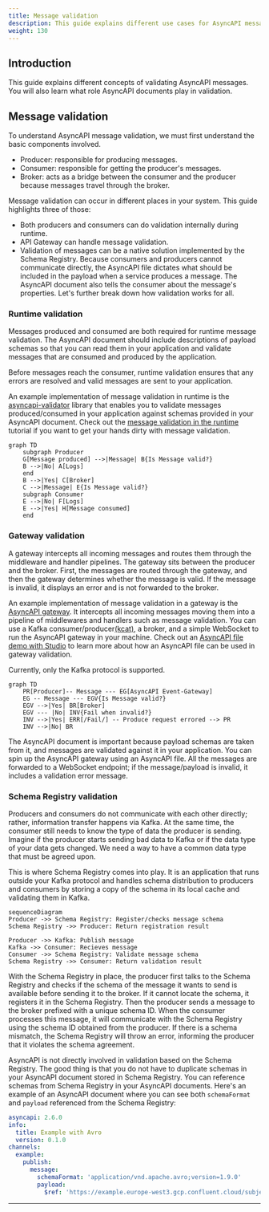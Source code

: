 ```yaml
---
title: Message validation
description: This guide explains different use cases for AsyncAPI message validation.
weight: 130
---
```


## Introduction
This guide explains different concepts of validating AsyncAPI messages. You will also learn what role AsyncAPI documents play in validation.

## Message validation
To understand AsyncAPI message validation, we must first understand the basic components involved.
- Producer: responsible for producing messages.
- Consumer: responsible for getting the producer's messages.
- Broker: acts as a bridge between the consumer and the producer because messages travel through the broker.

Message validation can occur in different places in your system. This guide highlights three of those:
- Both producers and consumers can do validation internally during runtime.
- API Gateway can handle message validation.
- Validation of messages can be a native solution implemented by the Schema Registry.
Because consumers and producers cannot communicate directly, the AsyncAPI file dictates what should be included in the payload when a service produces a message. The AsyncAPI document also tells the consumer about the message's properties.
Let's further break down how validation works for all.

### Runtime validation
Messages produced and consumed are both required for runtime message validation. The AsyncAPI document should include descriptions of payload schemas so that you can read them in your application and validate messages that are consumed and produced by the application.

Before messages reach the consumer, runtime validation ensures that any errors are resolved and valid messages are sent to your application.

An example implementation of message validation in runtime is the [asyncapi-validator](https://github.com/WaleedAshraf/asyncapi-validator) library that enables you to validate messages produced/consumed in your application against schemas provided in your AsyncAPI document.
Check out the [message validation in the runtime](https://www.asyncapi.com/docs/tutorials/message-validation) tutorial if you want to get your hands dirty with message validation. 

```mermaid
graph TD
    subgraph Producer
    G[Message produced] -->|Message| B{Is Message valid?}
    B -->|No| A[Logs]
    end
    B -->|Yes| C[Broker]
    C -->|Message| E{Is Message valid?}
    subgraph Consumer
    E -->|No| F[Logs]
    E -->|Yes| H[Message consumed]
    end
```

### Gateway validation
A gateway intercepts all incoming messages and routes them through the middleware and handler pipelines. The gateway sits between the producer and the broker. First, the messages are routed through the gateway, and then the gateway determines whether the message is valid. If the message is invalid, it displays an error and is not forwarded to the broker.

An example implementation of message validation in a gateway is the [AsyncAPI gateway](https://github.com/asyncapi/event-gateway). It intercepts all incoming messages moving them into a pipeline of middlewares and handlers such as message validation. You can use a Kafka consumer/producer[(kcat)](https://github.com/edenhill/kcat), a broker, and a simple WebSocket to run the AsyncAPI gateway in your machine.
Check out an [AsyncAPI file demo with Studio](https://studio.asyncapi.com/?url=https://raw.githubusercontent.com/asyncapi/event-gateway/master/deployments/k8s/event-gateway-demo/event-gateway-demo.asyncapi.yaml) to learn more about how an AsyncAPI file can be used in gateway validation.

<Remember>
Currently, only the Kafka protocol is supported.
</Remember>

```mermaid
graph TD
    PR[Producer]-- Message --- EG[AsyncAPI Event-Gateway]
    EG -- Message --- EGV{Is Message valid?}
    EGV -->|Yes| BR[Broker]
    EGV --- |No| INV{Fail when invalid?}
    INV -->|Yes| ERR[/Fail/] -- Produce request errored --> PR
    INV -->|No| BR
```
The AsyncAPI document is important because payload schemas are taken from it, and messages are validated against it in your application.
You can spin up the AsyncAPI gateway using an AsyncAPI file. All the messages are forwarded to a WebSocket endpoint; if the message/payload is invalid, it includes a validation error message.

### Schema Registry validation
Producers and consumers do not communicate with each other directly; rather, information transfer happens via Kafka. At the same time, the consumer still needs to know the type of data the producer is sending. Imagine if the producer starts sending bad data to Kafka or if the data type of your data gets changed. We need a way to have a common data type that must be agreed upon.

This is where Schema Registry comes into play. It is an application that runs outside your Kafka protocol and handles schema distribution to producers and consumers by storing a copy of the schema in its local cache and validating them in Kafka.

```mermaid
sequenceDiagram
Producer ->> Schema Registry: Register/checks message schema
Schema Registry ->> Producer: Return registration result

Producer ->> Kafka: Publish message
Kafka ->> Consumer: Recieves message
Consumer ->> Schema Registry: Validate message schema
Schema Registry ->> Consumer: Return validation result
```

With the Schema Registry in place, the producer first talks to the Schema Registry and checks if the schema of the message it wants to send is available before sending it to the broker. If it cannot locate the schema, it registers it in the Schema Registry. Then the producer sends a message to the broker prefixed with a unique schema ID. When the consumer processes this message, it will communicate with the Schema Registry using the schema ID obtained from the producer. If there is a schema mismatch, the Schema Registry will throw an error, informing the producer that it violates the schema agreement.

AsyncAPI is not directly involved in validation based on the Schema Registry. The good thing is that you do not have to duplicate schemas in your AsyncAPI document stored in Schema Registry. You can reference schemas from Schema Registry in your AsyncAPI documents.
Here's an example of an AsyncAPI document where you can see both `schemaFormat` and `payload` referenced from the Schema Registry:
```yml
asyncapi: 2.6.0
info:
  title: Example with Avro
  version: 0.1.0
channels:
  example:
    publish:
      message:
        schemaFormat: 'application/vnd.apache.avro;version=1.9.0'
        payload:
          $ref: 'https://example.europe-west3.gcp.confluent.cloud/subjects/test/versions/1/schema'
```

---

